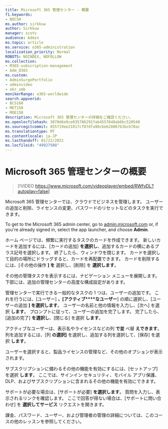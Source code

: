 ```yaml
---
title: Microsoft 365 管理センター - 概要
f1.keywords:
- NOCSH
ms.author: sirkkuw
author: Sirkkuw
manager: scotv
audience: Admin
ms.topic: article
ms.service: o365-administration
localization_priority: Normal
ROBOTS: NOINDEX, NOFOLLOW
ms.collection:
- M365-subscription-management
- Adm_O365
ms.custom:
- AdminSurgePortfolio
- adminvideo
- okr_smb
monikerRange: o365-worldwide
search.appverid:
- BCS160
- MET150
- MOE150
description: Microsoft 365 管理センターの詳細をご確認ください。
ms.openlocfilehash: 3070d6e9ce035786291fab4557648ab6bc520540
ms.sourcegitcommit: 855719ee21017cf87dfa98cbe62806763bcb78ac
ms.translationtype: MT
ms.contentlocale: ja-JP
ms.lasthandoff: 01/22/2021
ms.locfileid: "49927588"
---
```

# <a name="overview-of-the-microsoft-365-admin-center"></a>Microsoft 365 管理センターの概要

> [!VIDEO https://www.microsoft.com/videoplayer/embed/RWfvDL?autoplay=false]

Microsoft 365 管理センターでは、クラウドでビジネスを管理します。 ユーザーの追加と削除、ライセンスの変更、パスワードのリセットなどのタスクを実行できます。 

To get to the Microsoft 365 admin center, go to [admin.microsoft.com](https://admin.microsoft.com) or, if you're already signed in, select the app launcher, and choose **Admin**.

ホーム ページでは、頻繁に実行するタスクのカードを作成できます。 新しいカードを追加するには、[カードの追加] **を選択し**、追加するカードの横にあるプラス記号を選択します。 終了したら、ウィンドウを閉じます。 カードを選択して目的の場所にドラッグすると、カードを再配置できます。 カードを削除するには、[その他の操作 **] を** 選択し、[削除] を **選択します**。

その他の管理タスクを表示するには、ナビゲーション メニューを展開します。 下部には、追加の管理センターの高度な構成設定があります。

管理センターで実行できる一般的なタスクの 1 つは、ユーザーの追加です。 これを行うには、[ユーザー] **、[アクティブ****なユーザー**] の順に選択し、[ユーザーの追加 **] を選択します**。 ユーザーの名前と他の情報を入力し、[次へ] を選択 **します**。 プロンプトに従って、ユーザーの追加を完了します。 完了したら、[追加の完了] **を選択し**、[閉じる] を選択 **します**。

アクティブなユーザーは、表示名やライセンスなどの列 **で並** べ替 **えできます**。 列を追加するには、[列 **の選択]** を選択し、追加する列を選択して、[保存] を選択 **します**。

ユーザーを選択すると、製品ライセンスの管理など、その他のオプションが表示されます。

サブスクリプションに備わるその他の機能を有効にするには、[セットアップ] を選択 **します**。 ここでは、サインイン セキュリティ、モバイル アプリ保護、DLP、およびサブスクリプションに含まれるその他の機能を有効にできます。

サポートが必要な場合は、[サポートが必要] **を選択します**。 質問を入力し、表示されるリンクを確認します。 ここで回答が得ない場合は、[サポートに問い合わせ] を **選択してサービス** リクエストを開きます。 

課金、パスワード、ユーザー、および管理者の管理の詳細については、このコースの他のレッスンを参照してください。
